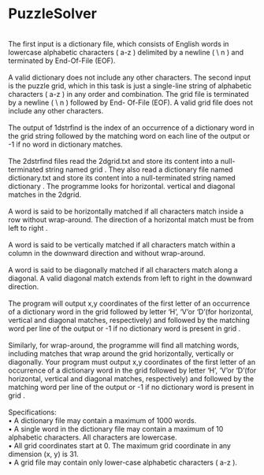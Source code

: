 # PuzzleSolver
\
The
first input is a dictionary file, which consists of English words in lowercase alphabetic
characters (
a-z
) delimited by a newline (
\\
n
) and terminated by End-Of-File (EOF). 
\
\
A
valid dictionary does not include any other characters.  The second input is the puzzle
grid, which in this task is just a single-line string of alphabetic characters (
a-z
) in any
order and combination.  The grid file is terminated by a newline (
\\
n
) followed by End-
Of-File (EOF). 
A valid grid file does not include any other characters. 
\
\
 The output of 1dstrfind
is the index of an occurrence of a dictionary word in the
grid
string followed by the
matching word on each line of the output or
-1
if no word in
dictionary
matches.
\
\
The 2dstrfind files read the
2dgrid.txt
and store its content into a null-
terminated string named
grid
.  They also read a dictionary file named
dictionary.txt
and store its content into a null-terminated string named
dictionary
. 
The programme looks for horizontal. vertical and diagonal matches in the 2dgrid.
\
\
A word is said to be horizontally matched if all characters match inside a row without
wrap-around.  The direction of a horizontal match must be from
left
to
right
. 
\
\
A word is said to be vertically matched if all characters match
within a column in the
downward
direction and without wrap-around.
\
\
 A word is said to be diagonally matched
if  all  characters  match  along  a  diagonal.   A  valid  diagonal  match  extends  from  left
to  right  in  the  downward  direction.
\
\
The program will
output x,y coordinates of the first letter of an occurrence of a dictionary word in
the
grid
followed by letter ‘H’, ‘V’or ‘D’(for horizontal, vertical and diagonal matches,
respectively)  and  followed  by  the  matching  word  per  line  of  the  output  or
-1
if  no
dictionary word is present in
grid
.
\
\
Similarly, for wrap-around, the programme will
find all matching words, including
matches that wrap around the grid horizontally, vertically or diagonally.  Your program
must output x,y coordinates of the first letter of an occurrence of a dictionary word in
the
grid
followed by letter ‘H’, ‘V’or ‘D’(for horizontal, vertical and diagonal matches,
respectively)  and  followed  by  the  matching  word  per  line  of  the  output  or
-1
if  no
dictionary word is present in
grid
.
\
\
Specifications:
\
•
A dictionary file may contain a maximum of 1000 words.
\
•
A  single  word  in  the  dictionary  file  may  contain  a  maximum  of  10  alphabetic
characters.  All characters are lowercase.
\
•
All grid coordinates start at 0.  The maximum grid coordinate in any dimension
(x, y) is 31.
\
•
A grid file may contain only lower-case alphabetic characters (
a-z
).
